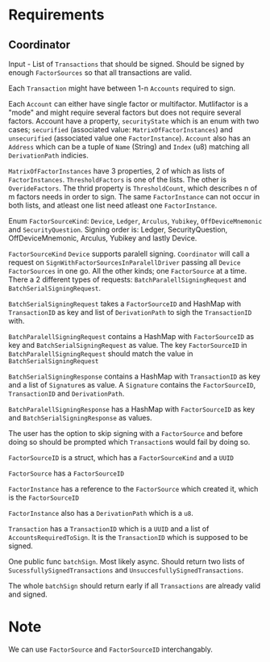 # Requirements

## Coordinator 
Input - List of `Transactions` that should be signed. Should be signed by enough `FactorSources` so that all transactions are valid.

Each `Transaction` might have between 1-n `Accounts` required to sign.

Each `Account` can either have single factor or multifactor. Mutlifactor is a "mode" and might require several factors but does not require several factors. Account have a property, `securityState` which is an enum with two cases; `securified` (associated value: `MatrixOfFactorInstances`) and `unsecurified` (associated value one `FactorInstance`). `Account` also has an `Address` which can be a tuple of `Name` (String) and `Index` (u8) matching all `DerivationPath` indicies. 

`MatrixOfFactorInstances` have 3 properties, 2 of which as lists of `FactorInstances`. `ThresholdFactors` is one of the lists. The other is `OverideFactors`. The thrid property is `ThresholdCount`, which describes n of m factors needs in order to sign. The same `FactorInstance` can not occur in both lists, and atleast one list need atleast one `FactorInstance`.

Enum `FactorSourceKind`: `Device`, `Ledger`, `Arculus`, `Yubikey`, `OffDeviceMnemonic` and `SecurityQuestion`. Signing order is: Ledger, SecurityQuestion, OffDeviceMnemonic, Arculus, Yubikey and lastly Device.

`FactorSourceKind` `Device` supports paralell signing. `Coordinator` will call a request on `SignWithFactorSourcesInParalellDriver` passing all `Device` `FactorSources` in one go. All the other kinds; one `FactorSource` at a time. There a 2 different types of requests: `BatchParalellSigningRequest` and `BatchSerialSigningRequest`.

`BatchSerialSigningRequest` takes a `FactorSourceID` and HashMap with `TransactionID` as key and list of `DerivationPath` to sigh the `TransactionID` with. 

`BatchParalellSigningRequest` contains a HashMap with `FactorSourceID` as key and `BatchSerialSigningRequest` as value. The key `FactorSourceID` in `BatchParalellSigningRequest` should match the value in `BatchSerialSigningRequest`

`BatchSerialSigningResponse` contains a HashMap with `TransactionID` as key and a list of `Signature`s as value. A `Signature` contains the `FactorSourceID`, `TransactionID` and `DerivationPath`.

`BatchParalellSigningResponse` has a HashMap with `FactorSourceID` as key and `BatchSerialSigningResponse` as values. 

The user has the option to skip signing with a `FactorSource` and before doing so should be prompted which `Transaction`s would fail by doing so.

`FactorSourceID` is a struct, which has a `FactorSourceKind` and a `UUID`

`FactorSource` has a `FactorSourceID`

`FactorInstance` has a reference to the `FactorSource` which created it, which is the `FactorSourceID`

`FactorInstance` also has a `DerivationPath` which is a `u8`.

`Transaction` has a `TransactionID` which is a `UUID` and a list of `AccountsRequiredToSign`. It is the `TransactionID` which is supposed to be signed.

One public func `batchSign`. Most likely async. Should return two lists of `SucessfullySignedTransactions` and `UnsuccesfullySignedTransactions`.

The whole `batchSign` should return early if all `Transactions` are already valid and signed. 

# Note
We can use `FactorSource` and `FactorSourceID` interchangably. 